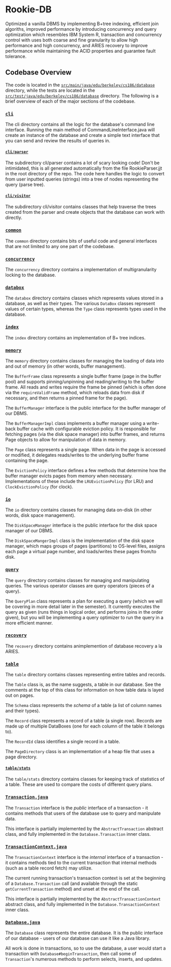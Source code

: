 # Rookie-DB
Optimized a vanilla DBMS by implementing B+tree indexing, efficient join algoriths, improved performance by introducing concurrency and query optimization which resembles IBM System R, transaction and concurrency control with uses both coarse and fine granularity to allow high performance and high concurrency, and ARIES recovery to improve performance while maintaining the ACID properties and guarantee fault tolerance.

## Codebase Overview

The code is located in the
[`src/main/java/edu/berkeley/cs186/database`](src/main/java/edu/berkeley/cs186/database)
directory, while the tests are located in the
[`src/test/java/edu/berkeley/cs186/database`](src/test/java/edu/berkeley/cs186/database)
directory.
The following is a brief overview of each of the major sections of the codebase.

### [`cli`](src/main/java/edu/berkeley/cs186/database/cli)

The cli directory contains all the logic for the database's command line
interface. Running the main method of CommandLineInterface.java will create an
instance of the database and create a simple text interface that you can send
and review the results of queries in.

#### [`cli/parser`](src/main/java/edu/berkeley/cs186/database/cli/parser)

The subdirectory cli/parser contains a lot of scary looking code! Don't be
intimidated, this is all generated automatically from the file RookieParser.jjt
in the root directory of the repo. The code here handles the logic to convert
from user inputted queries (strings) into a tree of nodes representing the query
(parse tree).

#### [`cli/visitor`](src/main/java/edu/berkeley/cs186/database/cli/visitor)

The subdirectory cli/visitor contains classes that help traverse the trees
created from the parser and create objects that the database can work with
directly.

### [`common`](src/main/java/edu/berkeley/cs186/database/common)

The `common` directory contains bits of useful code and general interfaces that
are not limited to any one part of the codebase.

### [`concurrency`](src/main/java/edu/berkeley/cs186/database/concurrency)

The `concurrency` directory contains a implementation of multigranularity
locking to the database.

### [`databox`](src/main/java/edu/berkeley/cs186/database/databox)

The `databox` directory contains classes which represents values stored in
a database, as well as their types. The various `DataBox` classes represent
values of certain types, whereas the `Type` class represents types used in the
database.

### [`index`](src/main/java/edu/berkeley/cs186/database/index)

The `index` directory contains an implementation of B+ tree indices.

### [`memory`](src/main/java/edu/berkeley/cs186/database/memory)

The `memory` directory contains classes for managing the loading of data
into and out of memory (in other words, buffer management).

The `BufferFrame` class represents a single buffer frame (page in the buffer
pool) and supports pinning/unpinning and reading/writing to the buffer frame.
All reads and writes require the frame be pinned (which is often done via the
`requireValidFrame` method, which reloads data from disk if necessary, and then
returns a pinned frame for the page).

The `BufferManager` interface is the public interface for the buffer manager of
our DBMS.

The `BufferManagerImpl` class implements a buffer manager using
a write-back buffer cache with configurable eviction policy. It is responsible
for fetching pages (via the disk space manager) into buffer frames, and returns
Page objects to allow for manipulation of data in memory.

The `Page` class represents a single page. When data in the page is accessed or
modified, it delegates reads/writes to the underlying buffer frame containing
the page.

The `EvictionPolicy` interface defines a few methods that determine how the
buffer manager evicts pages from memory when necessary. Implementations of these
include the `LRUEvictionPolicy` (for LRU) and `ClockEvictionPolicy` (for clock).

### [`io`](src/main/java/edu/berkeley/cs186/database/io)

The `io` directory contains classes for managing data on-disk (in other words,
disk space management).

The `DiskSpaceManager` interface is the public interface for the disk space
manager of our DBMS.

The `DiskSpaceMangerImpl` class is the implementation of the disk space
manager, which maps groups of pages (partitions) to OS-level files, assigns
each page a virtual page number, and loads/writes these pages from/to disk.

### [`query`](src/main/java/edu/berkeley/cs186/database/query)

The `query` directory contains classes for managing and manipulating queries.
The various operator classes are query operators (pieces of a query).

The `QueryPlan` class represents a plan for executing a query (which we will be
covering in more detail later in the semester). It currently executes the query
as given (runs things in logical order, and performs joins in the order given),
but you will be implementing a query optimizer to run the query in a more
efficient manner.

### [`recovery`](src/main/java/edu/berkeley/cs186/database/recovery)

The `recovery` directory contains animplemention of database recovery
a la ARIES.

### [`table`](src/main/java/edu/berkeley/cs186/database/table)

The `table` directory contains classes representing entire tables and records.

The `Table` class is, as the name suggests, a table in our database. See the
comments at the top of this class for information on how table data is layed out
on pages.

The `Schema` class represents the _schema_ of a table (a list of column names
and their types).

The `Record` class represents a record of a table (a single row). Records are
made up of multiple DataBoxes (one for each column of the table it belongs to).

The `RecordId` class identifies a single record in a table.


The `PageDirectory` class is an implementation of a heap file that uses a page directory.

#### [`table/stats`](src/main/java/edu/berkeley/cs186/database/table/stats)

The `table/stats` directory contains classes for keeping track of statistics of
a table. These are used to compare the costs of different query plans.

### [`Transaction.java`](src/main/java/edu/berkeley/cs186/database/Transaction.java)

The `Transaction` interface is the _public_ interface of a transaction - it
contains methods that users of the database use to query and manipulate data.

This interface is partially implemented by the `AbstractTransaction` abstract
class, and fully implemented in the `Database.Transaction` inner class.

### [`TransactionContext.java`](src/main/java/edu/berkeley/cs186/database/TransactionContext.java)

The `TransactionContext` interface is the _internal_ interface of a transaction -
it contains methods tied to the current transaction that internal methods
(such as a table record fetch) may utilize.

The current running transaction's transaction context is set at the beginning
of a `Database.Transaction` call (and available through the static
`getCurrentTransaction` method) and unset at the end of the call.

This interface is partially implemented by the `AbstractTransactionContext` abstract
class, and fully implemented in the `Database.TransactionContext` inner class.

### [`Database.java`](src/main/java/edu/berkeley/cs186/database/Database.java)

The `Database` class represents the entire database. It is the public interface
of our database - users of our database can use it like a Java library.

All work is done in transactions, so to use the database, a user would start
a transaction with `Database#beginTransaction`, then call some of
`Transaction`'s numerous methods to perform selects, inserts, and updates.
